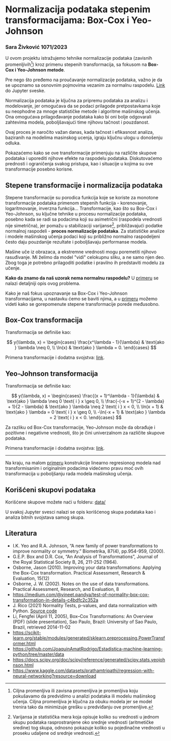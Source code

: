 # Normalizacija podataka stepenim transformacijama: Box-Cox i Yeo-Johnson 

### Sara Živković 1071/2023

U ovom projektu istražujemo tehnike normalizacije podataka (zavisnih promenljivih[^2]) kroz primenu stepenih transformacija, sa fokusom na **Box-Cox i Yeo-Johnson metode**. 

Pre nego što pređemo na proučavanje normalizacije podataka, važno je da se upoznamo sa osnovnim pojmovima vezanim za normalnu raspodelu. [Link](00_normal_distribution.ipynb) do Jupyter sveske.

Normalizacija podataka je ključna za pripremu podataka za analizu i modelovanje, jer omogućava da se podaci prilagode pretpostavkama koje su neophodne za mnoge statističke metode i algoritme mašinskog učenja. Ona omogućava prilagođavanje podataka kako bi oni bolje odgovarali zahtevima modela, poboljšavajući time njihovu tačnost i pouzdanost.

Ovaj proces je naročito važan danas, kada tačnost i efikasnost analiza, baziranih na modelima masinskog ucenja, igraju ključnu ulogu u donošenju odluka.

Pokazaćemo kako se ove transformacije primenjuju na različite skupove podataka i uporediti njihove efekte na raspodelu podataka. Diskutovaćemo prednosti i ograničenja svakog pristupa, kao i situacije u kojima su ove transformacije posebno korisne.

## Stepene transformacije i normalizacija podataka
Stepene transformacije su porodica funkcija koje se koriste za monotone transformacije podataka primenom stepenih funkcija - korenovanje, logaritmovanje, inverzna funkcija... Transformacije, kao što su Box-Cox i Yeo-Johnson, su ključne tehnike u procesu normalizacije podataka, posebno kada se radi sa podacima koji su asimetrični (raspodela vrednosti nije simetrična), jer pomažu u stabilizaciji varijanse[^1], približavajući podatke normalnoj raspodeli - **proces normalizacije podataka**. Za statističke analize i modele mašinskog učenja podaci koji su približno normalno raspodeljeni često daju pouzdanije rezultate i poboljšavaju performanse modela. 

Mašine uče iz obrazaca, a ekstremne vrednosti mogu poremetiti njihovo rasuđivanje. Mi želimo da model "vidi" celokupnu sliku, a ne samo njen deo. Zbog toga je potrebno prilagoditi podatke i pravilno ih predstaviti modelu za učenje.

[^1]: Varijansa je statistička mera koja opisuje koliko su vrednosti u jednom skupu podataka rasprostranjene oko srednje vrednosti (aritmetičke sredine) tog skupa, odnosno pokazuje koliko su pojedinačne vrednosti u proseku udaljene od srednje vrednosti.

[^2]: Ciljna promenljiva ili zavisna promenljiva je promenljiva koju pokušavamo da predvidimo u analizi podataka ili modelu mašinskog učenja. Ciljna promenljiva je ključna za obuku modela jer se model trenira tako da minimizuje grešku u predviđanju ove promenljive.

**Kako da znamo da naš uzorak nema normalnu raspodelu?** U [primeru](01_normality_test.ipynb) se nalazi detaljniji opis ovog problema.

Kako je naš fokus upoznavanje sa Box-Cox i Yeo-Johnson transformacijama, u nastavku ćemo se baviti njima, a u [primeru](04_data_transformations.ipynb) možemo videti kako se gorepomenute stepene transformacije porede međusobno.

## Box-Cox transformacija
Transformacija se definiše kao:

$$
y(\lambda, x) = 
\begin{cases} 
\frac{x^\lambda - 1}{\lambda} & \text{ako } \lambda \neq 0, \\
\ln(x) & \text{ako } \lambda = 0.
\end{cases}
$$

Primena transformacije i dodatna svojstva: [link](02_box-cox.ipynb).

## Yeo-Johnson transformacija
Transformacija se definiše kao:

$$
y(\lambda, x) = 
\begin{cases} 
\frac{(x + 1)^\lambda - 1}{\lambda} & \text{ako } \lambda \neq 0 \text{ i } x \geq 0, \\
\frac{-(-x + 1)^{2 - \lambda} + 1}{2 - \lambda} & \text{ako } \lambda \neq 2 \text{ i } x < 0, \\
\ln(x + 1) & \text{ako } \lambda = 0 \text{ i } x \geq 0, \\
-\ln(-x + 1) & \text{ako } \lambda = 2 \text{ i } x < 0.
\end{cases}
$$

Za razliku od Box-Cox transformacije, Yeo-Johnson može da obrađuje i pozitivne i negativne vrednosti, što je čini univerzalnom za različite skupove podataka. 

Primena transformacije i dodatna svojstva: [link](02_yeo-johnson.ipynb).

_______________________________________________________________________________________________________________

Na kraju, na malom [primeru](05_big_example.ipynb) konstrukcije linearno regresionog modela nad transformisanim i originalnim podacima videćemo pravu moć ovih transformacija u poboljšanju rada modela mašinskog učenja.

## Korišćeni skupovi podataka
Korišćene skupove možete naći u folderu: [data/](data/)

U svakoj Jupyter svesci nalazi se opis korišćenog skupa podataka kao i analiza bitnih svojstava samog skupa.

## Literatura
- I.K. Yeo and R.A. Johnson, “A new family of power transformations to improve normality or symmetry.” Biometrika, 87(4), pp.954-959, (2000).
- G.E.P. Box and D.R. Cox, “An Analysis of Transformations”, Journal of the Royal Statistical Society B, 26, 211-252 (1964).
- Osborne, Jason (2010). Improving your data transformations: Applying the Box-Cox transformation. Practical
Assessment, Research & Evaluation, 15(12)
- Osborne, J. W. (2002). Notes on the use of data transformations. Practical Assessment, Research, and Evaluation, 8
- https://medium.com/@vineet.pandya/test-of-normality-box-cox-transformation-in-details-c4bdfc2c352a
- J. Rico (2021) Normality Tests, p-values, and data normalization with Python.
[Source code](https://github.com/jvirico/normality-tests-pvalues-boxcoxtransformations)
-  Li, Fengfei (April 11, 2005), Box–Cox Transformations: An Overview (PDF) (slide presentation), Sao Paulo, Brazil: University of Sao Paulo, Brazil, retrieved 2014-11-02
- https://scikit-learn.org/stable/modules/generated/sklearn.preprocessing.PowerTransformer.html
- https://github.com/JoaquinAmatRodrigo/Estadistica-machine-learning-python/tree/master/data
- https://docs.scipy.org/doc/scipy/reference/generated/scipy.stats.yeojohnson.html
- https://www.kaggle.com/datasets/prathamtripathi/regression-with-neural-networking?resource=download